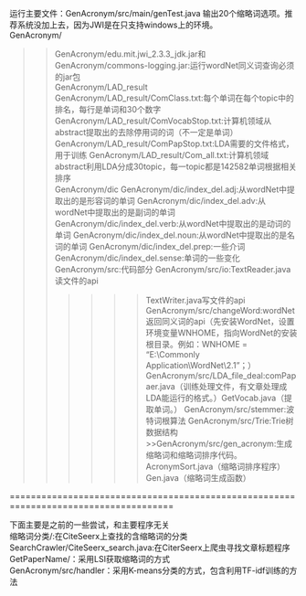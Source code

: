 运行主要文件：GenAcronym/src/main/genTest.java 输出20个缩略词选项。推荐系统没加上去，因为JWI是在只支持windows上的环境。<br>
GenAcronym/
>>GenAcronym/edu.mit.jwi_2.3.3_jdk.jar和GenAcronym/commons-logging.jar:运行wordNet同义词查询必须的jar包<br>
GenAcronym/LAD_result
>>GenAcronym/LAD_result/ComClass.txt:每个单词在每个topic中的排名，每行是单词和30个数字
>>GenAcronym/LAD_result/ComVocabStop.txt:计算机领域从abstract提取出的去除停用词的词（不一定是单词）
>>GenAcronym/LAD_result/ComPapStop.txt:LDA需要的文件格式，用于训练
>>GenAcronym/LAD_result/Com_all.txt:计算机领域abstract利用LDA分成30topic，每一topic都是142582单词根据相关排序<br>
GenAcronym/dic
>>GenAcronym/dic/index_del.adj:从wordNet中提取出的是形容词的单词
>>GenAcronym/dic/index_del.adv:从wordNet中提取出的是副词的单词
>>GenAcronym/dic/index_del.verb:从wordNet中提取出的是动词的单词
>>GenAcronym/dic/index_del.noun:从wordNet中提取出的是名词的单词
>>GenAcronym/dic/index_del.prep:一些介词
>>GenAcronym/dic/index_del.sense:单词的一些变化<br>
GenAcronym/src:代码部分
>>GenAcronym/src/io:TextReader.java读文件的api
>>>>>>TextWriter.java写文件的api
>>GenAcronym/src/changeWord:wordNet返回同义词的api（先安装WordNet，设置环境变量WNHOME，指向WordNet的安装根目录。例如：WNHOME = “E:\Commonly Application\WordNet\2.1”；）
>>GenAcronym/src/LDA_file_deal:comPapaer.java（训练处理文件，有文章处理成LDA能运行的格式。）GetVocab.java（提取单词。）
>>GenAcronym/src/stemmer:波特词根算法
>>GenAcronym/src/Trie:Trie树数据结构 >>GenAcronym/src/gen_acronym:生成缩略词和缩略词排序代码。AcronymSort.java（缩略词排序程序）Gen.java（缩略词生成函数）<br>

=====================================================================================

下面主要是之前的一些尝试，和主要程序无关<br>
缩略词分类/:在CiteSeerx上查找的含缩略词的分类<br>
SearchCrawler/CiteSeerx_search.java:在CiterSeerx上爬虫寻找文章标题程序<br>
GetPaperName/：采用LSI获取缩略词的方式<br>
GenAcronym/src/handler：采用K-means分类的方式，包含利用TF-idf训练的方法<br>
